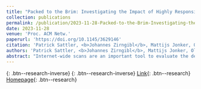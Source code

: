 ```yaml
---
title: "Packed to the Brim: Investigating the Impact of Highly Responsive Prefixes on Internet-Wide Measurement Campaigns"
collection: publications
permalink: /publication/2023-11-28-Packed-to-the-Brim-Investigating-the-Impact-of-Highly-Responsive-Prefixes-on-Internet-Wide-Measurement-Campaigns
date: 2023-11-28
venue: 'Proc. ACM Netw.'
paperurl: 'https://doi.org/10.1145/3629146'
citation: 'Patrick Sattler, <b>Johannes Zirngibl</b>, Mattijs Jonker, Oliver Gasser, Georg Carle, Ralph Holz, &quot;Packed to the Brim: Investigating the Impact of Highly Responsive Prefixes on Internet-Wide Measurement Campaigns.&quot; Proc. ACM Netw., 2023.'
authors: 'Patrick Sattler, <b>Johannes Zirngibl</b>, Mattijs Jonker, Oliver Gasser, Georg Carle, Ralph Holz'
abstract: "Internet-wide scans are an important tool to evaluate the deployment of services. To enable large- scale application layer scans, a fast, stateless port scan (e.g., using ZMap) is often performed ahead of time to collect responsive targets. It is a common expectation that port scans on the entire IPv4 address space provide a relatively unbiased view as they cover the complete address space. Previous work, however, has found prefixes where all addresses share particular properties. In IPv6, aliased prefixes and fully responsive prefixes, i.e., prefixes where all addresses are responsive, are a well-known phenomenon. However, there is no such in-depth analysis for prefixes with these responsiveness patterns in IPv4.This paper delves into the underlying factors of this phenomenon in the context of IPv4 and evaluates port scans on a total of 161 ports (142 TCP \& 19 UDP ports) from three different vantage points. To account for packet loss and other scanning artifacts, we propose the notion of a new category of prefixes, which we call highly responsive prefixes (HRPs). Our findings show that the share of HRPs can make up 70\% of responsive addresses on selected ports. Regarding specific ports, we observe that CDNs contribute to the largest fraction of HRPs on TCP/80 and TCP/443, while TCP proxies emerge as the primary cause of HRPs on other ports. Our analysis also reveals that application layer handshakes to targets outside HRPs are, depending on the chosen service, up to three times more likely to be successful compared to handshakes with targets located in HRPs. To improve future scanning campaigns conducted by the research community, we make our study's data publicly available and provide a tool for detecting HRPs. Furthermore, we propose an approach for a more efficient, ethical, and sustainable application layer target selection. We demonstrate that our approach has the potential to reduce the number of TLS handshakes by up to 75\% during an Internet-wide scan while successfully obtaining 99 \% of all unique certificates."
---
```

[<i class="ai ai-google-scholar"></i>](https://scholar.google.com/scholar?q=Packed+to+the+Brim:+Investigating+the+Impact+of+Highly+Responsive+Prefixes+on+Internet+Wide+Measurement+Campaigns){: .btn--research-inverse} [<i class="fas fa-file-pdf"></i>](/files/sattler2023hrps.pdf){: .btn--research-inverse} [Link](https://doi.org/10.1145/3629146){: .btn--research} [Homepage](https://hrp-stats.github.io/){: .btn--research}
